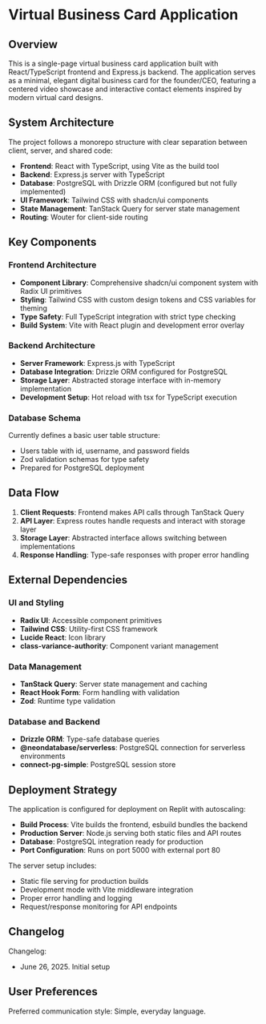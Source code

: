 # Virtual Business Card Application

## Overview

This is a single-page virtual business card application built with React/TypeScript frontend and Express.js backend. The application serves as a minimal, elegant digital business card for the founder/CEO, featuring a centered video showcase and interactive contact elements inspired by modern virtual card designs.

## System Architecture

The project follows a monorepo structure with clear separation between client, server, and shared code:

- **Frontend**: React with TypeScript, using Vite as the build tool
- **Backend**: Express.js server with TypeScript
- **Database**: PostgreSQL with Drizzle ORM (configured but not fully implemented)
- **UI Framework**: Tailwind CSS with shadcn/ui components
- **State Management**: TanStack Query for server state management
- **Routing**: Wouter for client-side routing

## Key Components

### Frontend Architecture
- **Component Library**: Comprehensive shadcn/ui component system with Radix UI primitives
- **Styling**: Tailwind CSS with custom design tokens and CSS variables for theming
- **Type Safety**: Full TypeScript integration with strict type checking
- **Build System**: Vite with React plugin and development error overlay

### Backend Architecture
- **Server Framework**: Express.js with TypeScript
- **Database Integration**: Drizzle ORM configured for PostgreSQL
- **Storage Layer**: Abstracted storage interface with in-memory implementation
- **Development Setup**: Hot reload with tsx for TypeScript execution

### Database Schema
Currently defines a basic user table structure:
- Users table with id, username, and password fields
- Zod validation schemas for type safety
- Prepared for PostgreSQL deployment

## Data Flow

1. **Client Requests**: Frontend makes API calls through TanStack Query
2. **API Layer**: Express routes handle requests and interact with storage layer
3. **Storage Layer**: Abstracted interface allows switching between implementations
4. **Response Handling**: Type-safe responses with proper error handling

## External Dependencies

### UI and Styling
- **Radix UI**: Accessible component primitives
- **Tailwind CSS**: Utility-first CSS framework
- **Lucide React**: Icon library
- **class-variance-authority**: Component variant management

### Data Management
- **TanStack Query**: Server state management and caching
- **React Hook Form**: Form handling with validation
- **Zod**: Runtime type validation

### Database and Backend
- **Drizzle ORM**: Type-safe database queries
- **@neondatabase/serverless**: PostgreSQL connection for serverless environments
- **connect-pg-simple**: PostgreSQL session store

## Deployment Strategy

The application is configured for deployment on Replit with autoscaling:

- **Build Process**: Vite builds the frontend, esbuild bundles the backend
- **Production Server**: Node.js serving both static files and API routes
- **Database**: PostgreSQL integration ready for production
- **Port Configuration**: Runs on port 5000 with external port 80

The server setup includes:
- Static file serving for production builds
- Development mode with Vite middleware integration
- Proper error handling and logging
- Request/response monitoring for API endpoints

## Changelog

Changelog:
- June 26, 2025. Initial setup

## User Preferences

Preferred communication style: Simple, everyday language.